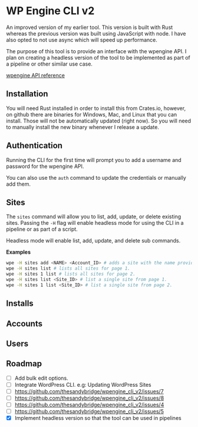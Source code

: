 # WP Engine CLI v2

An improved version of my earlier tool. This version is built with Rust whereas the previous version was built using JavaScript with node.
I have also opted to not use async which will speed up performance.

The purpose of this tool is to provide an interface with the wpengine API. I plan on creating a headless
version of the tool to be implemented as part of a pipeline or other similar use case.

[wpengine API reference](https://wpengineapi.com/reference)

## Installation

You will need Rust installed in order to install this from Crates.io, however, on github there are binaries for Windows, Mac, and Linux that you can install.
Those will not be automatically updated (right now). So you will need to manually install the new binary whenever I release a update.

## Authentication

Running the CLI for the first time will prompt you to add a username and password for the wpengine API.

You can also use the `auth` command to update the credentials or manually add them.

## Sites

The `sites` command will allow you to list, add, update, or delete existing sites. Passing the 
`-H` flag will enable headless mode for using the CLI in a pipeline or as part of a script.

Headless mode will enable list, add, update, and delete sub commands. 

**Examples**

```bash
wpe -H sites add <NAME> <Account_ID> # adds a site with the name provided.
wpe -H sites list # lists all sites for page 1.
wpe -H sites 1 list # lists all sites for page 2.
wpe -H sites list <Site_ID> # list a single site from page 1.
wpe -H sites 1 list <Site_ID> # list a single site from page 2.
```


## Installs

## Accounts

## Users

## Roadmap

- [ ] Add bulk edit options.
- [ ] Integrate WordPress CLI. e.g: Updating WordPress Sites
- [ ] https://github.com/thesandybridge/wpengine_cli_v2/issues/7
- [ ] https://github.com/thesandybridge/wpengine_cli_v2/issues/8
- [ ] https://github.com/thesandybridge/wpengine_cli_v2/issues/4
- [ ] https://github.com/thesandybridge/wpengine_cli_v2/issues/5
- [x] Implement headless version so that the tool can be used in pipelines
